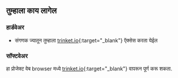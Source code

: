 ## तुम्हाला काय लागेल

### हार्डवेअर

+ संगणक ज्यातून तुम्हाला [trinket.io](https://trinket.io){:target="_blank"} ऍक्सेस करता येईल

### सॉफ्टवेअर

हा प्रोजेक्ट वेब browser मध्ये [trinket.io](https://trinket.io){:target="_blank"} वापरून पूर्ण करू शकता.